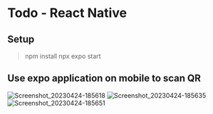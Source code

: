 # Todo - React Native
## Setup
> npm install
> npx expo start

## Use expo application on mobile to scan QR

![Screenshot_20230424-185618](https://user-images.githubusercontent.com/113441730/234013841-e09bf351-17c4-406b-80fe-492217ea3b47.png)
![Screenshot_20230424-185635](https://user-images.githubusercontent.com/113441730/234013858-bef7bb0e-64d8-4916-9239-4448039e222c.png)
![Screenshot_20230424-185651](https://user-images.githubusercontent.com/113441730/234013903-3ab237d3-9bfd-4ccd-beb6-80023312d0b5.png)
